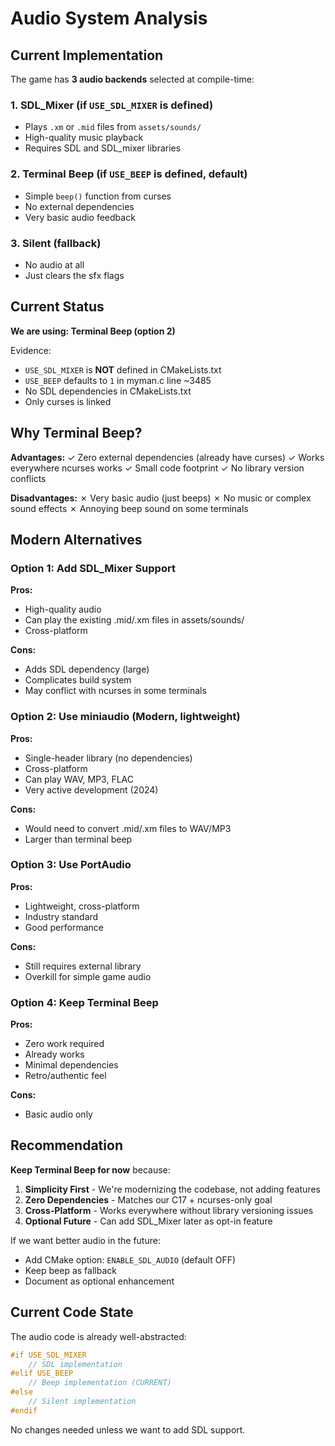 # Audio System Analysis

## Current Implementation

The game has **3 audio backends** selected at compile-time:

### 1. SDL_Mixer (if `USE_SDL_MIXER` is defined)
- Plays `.xm` or `.mid` files from `assets/sounds/`
- High-quality music playback
- Requires SDL and SDL_mixer libraries

### 2. Terminal Beep (if `USE_BEEP` is defined, default)
- Simple `beep()` function from curses
- No external dependencies
- Very basic audio feedback

### 3. Silent (fallback)
- No audio at all
- Just clears the sfx flags

## Current Status

**We are using: Terminal Beep (option 2)**

Evidence:
- `USE_SDL_MIXER` is **NOT** defined in CMakeLists.txt
- `USE_BEEP` defaults to `1` in myman.c line ~3485
- No SDL dependencies in CMakeLists.txt
- Only curses is linked

## Why Terminal Beep?

**Advantages:**
✓ Zero external dependencies (already have curses)
✓ Works everywhere ncurses works
✓ Small code footprint
✓ No library version conflicts

**Disadvantages:**
✗ Very basic audio (just beeps)
✗ No music or complex sound effects
✗ Annoying beep sound on some terminals

## Modern Alternatives

### Option 1: Add SDL_Mixer Support
**Pros:**
- High-quality audio
- Can play the existing .mid/.xm files in assets/sounds/
- Cross-platform

**Cons:**
- Adds SDL dependency (large)
- Complicates build system
- May conflict with ncurses in some terminals

### Option 2: Use miniaudio (Modern, lightweight)
**Pros:**
- Single-header library (no dependencies)
- Cross-platform
- Can play WAV, MP3, FLAC
- Very active development (2024)

**Cons:**
- Would need to convert .mid/.xm files to WAV/MP3
- Larger than terminal beep

### Option 3: Use PortAudio
**Pros:**
- Lightweight, cross-platform
- Industry standard
- Good performance

**Cons:**
- Still requires external library
- Overkill for simple game audio

### Option 4: Keep Terminal Beep
**Pros:**
- Zero work required
- Already works
- Minimal dependencies
- Retro/authentic feel

**Cons:**
- Basic audio only

## Recommendation

**Keep Terminal Beep for now** because:

1. **Simplicity First** - We're modernizing the codebase, not adding features
2. **Zero Dependencies** - Matches our C17 + ncurses-only goal
3. **Cross-Platform** - Works everywhere without library versioning issues
4. **Optional Future** - Can add SDL_Mixer later as opt-in feature

If we want better audio in the future:
- Add CMake option: `ENABLE_SDL_AUDIO` (default OFF)
- Keep beep as fallback
- Document as optional enhancement

## Current Code State

The audio code is already well-abstracted:
```c
#if USE_SDL_MIXER
    // SDL implementation
#elif USE_BEEP
    // Beep implementation (CURRENT)
#else
    // Silent implementation
#endif
```

No changes needed unless we want to add SDL support.
